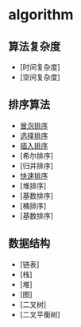 # algorithm

## 算法复杂度

- [时间复杂度]
- [空间复杂度]

## 排序算法

- [冒泡排序](sort/bubble_sort.py)
- [选择排序](sort/select_sort.py)
- [插入排序](sort/insert_sort.py)
- [希尔排序]
- [归并排序]
- [快速排序](sort/quick_sort.py)
- [堆排序]
- [基数排序]
- [桶排序]
- [基数排序]

## 数据结构

- [链表]
- [栈]
- [堆]
- [图]
- [二叉树]
- [二叉平衡树]